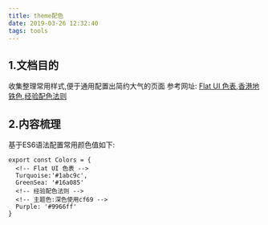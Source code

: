 ```yaml
---
title: theme配色
date: 2019-03-26 12:32:40
tags: tools
---
```

## 1.文档目的
收集整理常用样式,便于通用配置出简约大气的页面
参考网址:
[Flat UI 色表](https://flatuicolors.com/palette/defo),[香港地铁色](https://metrocolor.live/index.html),[经验配色法则](https://sendwithses.gitbook.io/helpdocs/random-stuff/easy-to-remember-color-guide-for-non-designers)

## 2.内容梳理
基于ES6语法配置常用颜色值如下:
```
export const Colors = {
  <!-- Flat UI 色表 -->
  Turquoise:'#1abc9c',
  GreenSea: '#16a085'
  <!-- 经验配色法则 -->
  <!-- 主题色:深色使用cf69 -->
  Purple: '#9966ff'
}

```
